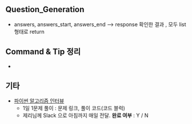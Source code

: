 ## Question_Generation

- answers, answers_start, answers_end --> response 확인한 결과 , 모두 list 형태로 return



## Command & Tip 정리

- 




## 기타

- [파이썬 알고리즘 인터뷰](https://github.com/onlybooks/algorithm-interview)
  - 1일 1문제 풀이 : 문제 링크, 풀이 코드(코드 블럭)
  - 제리님께 Slack 으로 아침까지 매일 전달. **완료 여부** : Y / N
